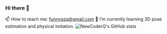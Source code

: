 ### Hi there 👋

<!--
**NewCoderQ/NewCoderQ** is a ✨ _special_ ✨ repository because its `README.md` (this file) appears on your GitHub profile.

Here are some ideas to get you started:

- 🔭 I’m currently working on ...
- 🌱 I’m currently learning ...
- 👯 I’m looking to collaborate on ...
- 🤔 I’m looking for help with ...
- 💬 Ask me about ...
- 📫 How to reach me: ...
- 😄 Pronouns: ...
- ⚡ Fun fact: ...
-->
📫 How to reach me: funnyqzq@gmail.com
🌱 I’m currently learning 3D pose estimation and physical imitation.
![NewCoderQ's GitHub stats](https://github-readme-stats.vercel.app/api?username=NewCoderQ&show_icons=true&theme=tokyonight)
